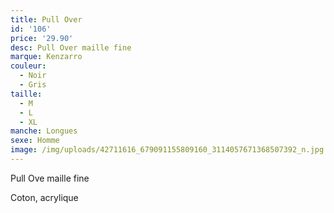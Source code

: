 ```yaml
---
title: Pull Over
id: '106'
price: '29.90'
desc: Pull Over maille fine
marque: Kenzarro
couleur:
  - Noir
  - Gris
taille:
  - M
  - L
  - XL
manche: Longues
sexe: Homme
image: /img/uploads/42711616_679091155809160_3114057671368507392_n.jpg
---
```

Pull Ove maille fine

Coton, acrylique
